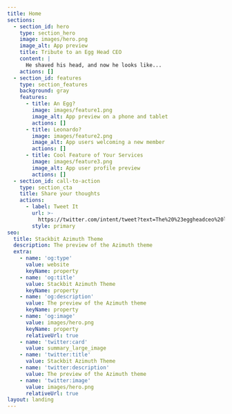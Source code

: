 ```yaml
---
title: Home
sections:
  - section_id: hero
    type: section_hero
    image: images/hero.png
    image_alt: App preview
    title: Tribute to an Egg Head CEO
    content: |
      He shaved his head, and now he looks like...
    actions: []
  - section_id: features
    type: section_features
    background: gray
    features:
      - title: An Egg?
        image: images/feature1.png
        image_alt: App preview on a phone and tablet
        actions: []
      - title: Leonardo?
        image: images/feature2.png
        image_alt: App users welcoming a new member
        actions: []
      - title: Cool Feature of Your Services
        image: images/feature3.png
        image_alt: App user profile preview
        actions: []
  - section_id: call-to-action
    type: section_cta
    title: Share your thoughts
    actions:
      - label: Tweet It
        url: >-
          https://twitter.com/intent/tweet?text=The%20%23eggheadceo%20looks%20like%3A%0A%0A%F0%9F%91%89
        style: primary
seo:
  title: Stackbit Azimuth Theme
  description: The preview of the Azimuth theme
  extra:
    - name: 'og:type'
      value: website
      keyName: property
    - name: 'og:title'
      value: Stackbit Azimuth Theme
      keyName: property
    - name: 'og:description'
      value: The preview of the Azimuth theme
      keyName: property
    - name: 'og:image'
      value: images/hero.png
      keyName: property
      relativeUrl: true
    - name: 'twitter:card'
      value: summary_large_image
    - name: 'twitter:title'
      value: Stackbit Azimuth Theme
    - name: 'twitter:description'
      value: The preview of the Azimuth theme
    - name: 'twitter:image'
      value: images/hero.png
      relativeUrl: true
layout: landing
---
```

